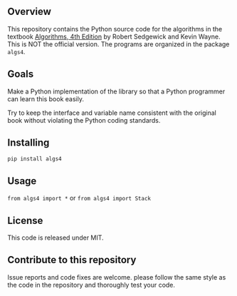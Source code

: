 ## Overview

This repository contains the Python source code for the algorithms in the textbook
<a href = "http://amzn.to/13VNJi7">Algorithms, 4th Edition</a> by Robert Sedgewick and Kevin Wayne.
This is NOT the official version.
The programs are organized in the package <code>algs4</code>.

## Goals

Make a Python implementation of the library so that a Python programmer can learn this book easily.

Try to keep the interface and variable name consistent with the original book without violating the Python coding standards.

## Installing

`pip install algs4`

## Usage

`from algs4 import *`
or
`from algs4 import Stack`

## License

This code is released under MIT.

## Contribute to this repository

Issue reports and code fixes are welcome. please follow the same style as the code in the repository and thoroughly test your
code.

